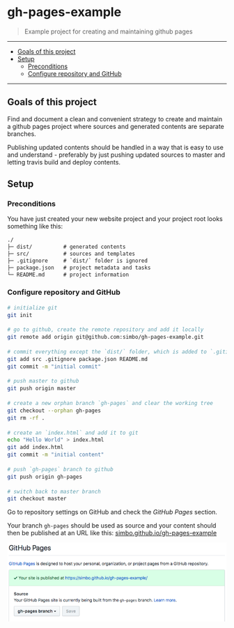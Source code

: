 gh-pages-example
================

  > Example project for creating and maintaining github pages

---

<!-- TOC -->

- [Goals of this project](#goals-of-this-project)
- [Setup](#setup)
  - [Preconditions](#preconditions)
  - [Configure repository and GitHub](#configure-repository-and-github)

<!-- /TOC -->

---


## Goals of this project

Find and document a clean and convenient strategy to create and maintain a
github pages project where sources and generated contents are separate
branches.

Publishing updated contents should be handled in a way that is easy to
use and understand - preferably by just pushing updated sources to master and
letting travis build and deploy contents.


## Setup


### Preconditions

You have just created your new website project and your project root looks
something like this:

```
./
├─ dist/          # generated contents
├─ src/           # sources and templates
├─ .gitignore     # `dist/` folder is ignored
├─ package.json   # project metadata and tasks
└─ README.md      # project information
```


### Configure repository and GitHub

``` sh
# initialize git
git init

# go to github, create the remote repository and add it locally
git remote add origin git@github.com:simbo/gh-pages-example.git

# commit everything except the `dist/` folder, which is added to `.gitignore`
git add src .gitignore package.json README.md
git commit -m "initial commit"

# push master to github
git push origin master

# create a new orphan branch `gh-pages` and clear the working tree
git checkout --orphan gh-pages
git rm -rf .

# create an `index.html` and add it to git
echo "Hello World" > index.html
git add index.html
git commit -m "initial content"

# push `gh-pages` branch to github
git push origin gh-pages

# switch back to master branch
git checkout master
```

Go to repository settings on GitHub and check the *GitHub Pages* section.

Your branch `gh-pages` should be used as source and your content should then be
published at an URL like this: [simbo.github.io/gh-pages-example](https://simbo.github.io/gh-pages-example/)

![GitHub Pages Settings Example](./gh-pages-settings.png)
